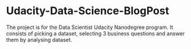 # Udacity-Data-Science-BlogPost
The project is for the Data Scientist Udacity Nanodegree program. It consists of picking a dataset, selecting 3 business questions and answer them by analysing dataset. 

